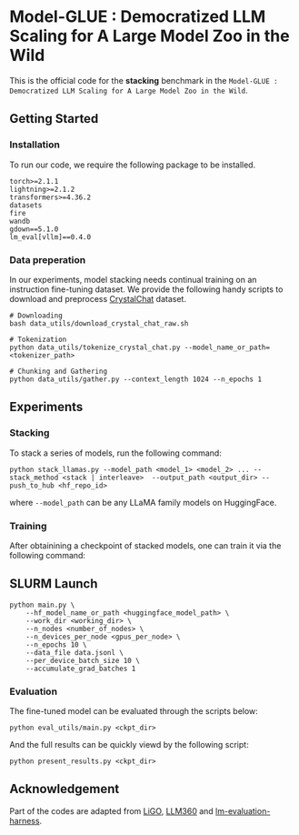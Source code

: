 # Model-GLUE : Democratized LLM Scaling for A Large Model Zoo in the Wild

This is the official code for the **stacking** benchmark in the ``Model-GLUE : Democratized LLM Scaling for A Large Model Zoo in the Wild``.


## Getting Started

### Installation

To run our code, we require the following package to be installed.
```
torch>=2.1.1
lightning>=2.1.2
transformers>=4.36.2
datasets
fire
wandb
gdown==5.1.0
lm_eval[vllm]==0.4.0
```

### Data preperation

In our experiments, model stacking needs continual training on an instruction fine-tuning dataset. We provide the following handy scripts to download and preprocess [CrystalChat](https://huggingface.co/LLM360/CrystalChat) dataset.

```
# Downloading
bash data_utils/download_crystal_chat_raw.sh

# Tokenization
python data_utils/tokenize_crystal_chat.py --model_name_or_path=<tokenizer_path>

# Chunking and Gathering
python data_utils/gather.py --context_length 1024 --n_epochs 1
```

## Experiments

### Stacking

To stack a series of models, run the following command:

```
python stack_llamas.py --model_path <model_1> <model_2> ... --stack_method <stack | interleave>  --output_path <output_dir> --push_to_hub <hf_repo_id>
```

where `--model_path` can be any LLaMA family models on HuggingFace.

### Training

After obtainining a checkpoint of stacked models, one can train it via the following command:
## SLURM Launch
```
python main.py \
    --hf_model_name_or_path <huggingface_model_path> \
    --work_dir <working_dir> \
    --n_nodes <number_of_nodes> \
    --n_devices_per_node <gpus_per_node> \
    --n_epochs 10 \
    --data_file data.jsonl \
    --per_device_batch_size 10 \
    --accumulate_grad_batches 1
```

### Evaluation

The fine-tuned model can be evaluated through the scripts below:

```
python eval_utils/main.py <ckpt_dir>
```

And the full results can be quickly viewd by the following script:

```
python present_results.py <ckpt_dir>
```

## Acknowledgement

Part of the codes are adapted from [LiGO](https://github.com/VITA-Group/LiGO), [LLM360](https://www.llm360.ai/) and [lm-evaluation-harness](https://github.com/EleutherAI/lm-evaluation-harness).